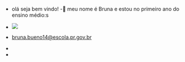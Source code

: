- olá seja bem vindo!
-🌼 meu nome é Bruna e estou no primeiro ano do ensino médio:s
-  ![](https://lh3.googleusercontent.com/proxy/BzZm_wJRuJeyCD5uKKmbR3aP14G-rBPhmvt9fGcMHcNUJSQdSdu-hz1tA_jaSS8mr7C6jGjTPP29qQcvcIM0be9l9oFQfsBJt6_EhO6a85pqLz6CjIOOzEaJA_DmvZ1pMgWpdR0)
- bruna.bueno14@escola.pr.gov.br

-  
- 

<!---
kimsejongg/kimsejongg is a ✨ special ✨ repository because its `README.md` (this file) appears on your GitHub profile.
You can click the Preview link to take a look at your changes.
--->
